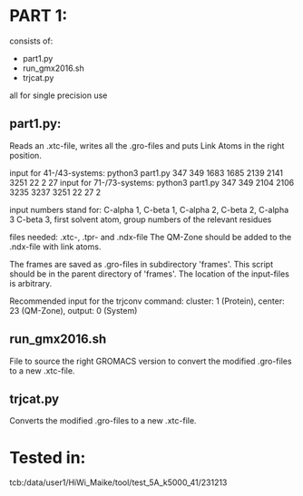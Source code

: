 # PART 1:
consists of:
- part1.py
- run_gmx2016.sh
- trjcat.py

all for single precision use

## part1.py:
Reads an .xtc-file, writes all the .gro-files and puts Link Atoms in the right
position.

input for 41-/43-systems: python3 part1.py 347 349 1683 1685 2139 2141 3251 22 2 27
input for 71-/73-systems: python3 part1.py 347 349 2104 2106 3235 3237 3251 22 27 2

input numbers stand for: C-alpha 1, C-beta 1, C-alpha 2, C-beta 2, C-alpha 3
C-beta 3, first solvent atom, group numbers of the relevant residues

files needed: .xtc-, .tpr- and .ndx-file
The QM-Zone should be added to the .ndx-file with link atoms.

The frames are saved as .gro-files in subdirectory 'frames'.
This script should be in the parent directory of 'frames'.
The location of the input-files is arbitrary.

Recommended input for the trjconv command:
cluster: 1 (Protein), center: 23 (QM-Zone), output: 0 (System)

## run_gmx2016.sh
File to source the right GROMACS version to convert the modified .gro-files to a
new .xtc-file.

## trjcat.py
Converts the modified .gro-files to a new .xtc-file.


# Tested in:
tcb:/data/user1/HiWi_Maike/tool/test_5A_k5000_41/231213
